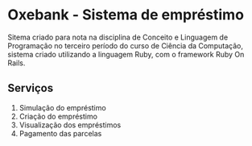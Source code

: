 # Oxebank - Sistema de empréstimo

Sitema criado para nota na disciplina de Conceito e Linguagem de Programação no terceiro período do curso de Ciência da Computação, sistema criado utilizando a linguagem Ruby, com o framework Ruby On Rails.

## Serviços

1. Simulação do empréstimo
2. Criação do empréstimo
3. Visualização dos empréstimos 
4. Pagamento das parcelas 